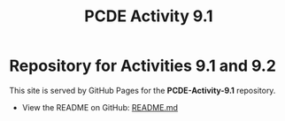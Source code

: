 ﻿---
title: PCDE Activity 9.1
---

# Repository for Activities 9.1 and 9.2

This site is served by GitHub Pages for the **PCDE-Activity-9.1** repository.

- View the README on GitHub: [README.md](./README.md)